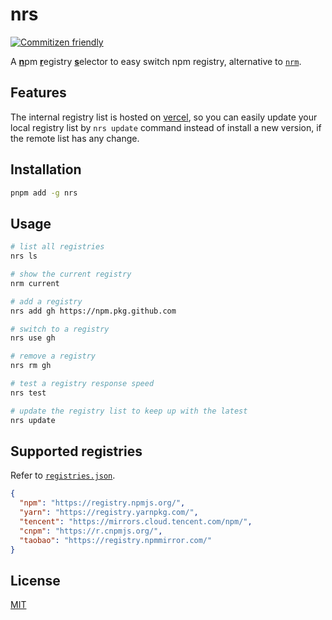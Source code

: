 # nrs

[![Commitizen friendly](https://img.shields.io/badge/commitizen-friendly-brightgreen.svg)](http://commitizen.github.io/cz-cli/)

A <ins>**n**</ins>pm <ins>**r**</ins>egistry <ins>**s**</ins>elector to easy switch npm registry, alternative to [`nrm`](https://github.com/Pana/nrm).

## Features

The internal registry list is hosted on [vercel](https://vercel.com/), so you can easily update your local registry list by `nrs update` command instead of install a new version, if the remote list has any change.

## Installation

```bash
pnpm add -g nrs
```

## Usage

```bash
# list all registries
nrs ls

# show the current registry
nrm current

# add a registry
nrs add gh https://npm.pkg.github.com

# switch to a registry
nrs use gh

# remove a registry
nrs rm gh

# test a registry response speed
nrs test

# update the registry list to keep up with the latest
nrs update
```

## Supported registries

Refer to [`registries.json`](./registries.json).

```json
{
  "npm": "https://registry.npmjs.org/",
  "yarn": "https://registry.yarnpkg.com/",
  "tencent": "https://mirrors.cloud.tencent.com/npm/",
  "cnpm": "https://r.cnpmjs.org/",
  "taobao": "https://registry.npmmirror.com/"
}
```

## License

[MIT](LICENSE)
